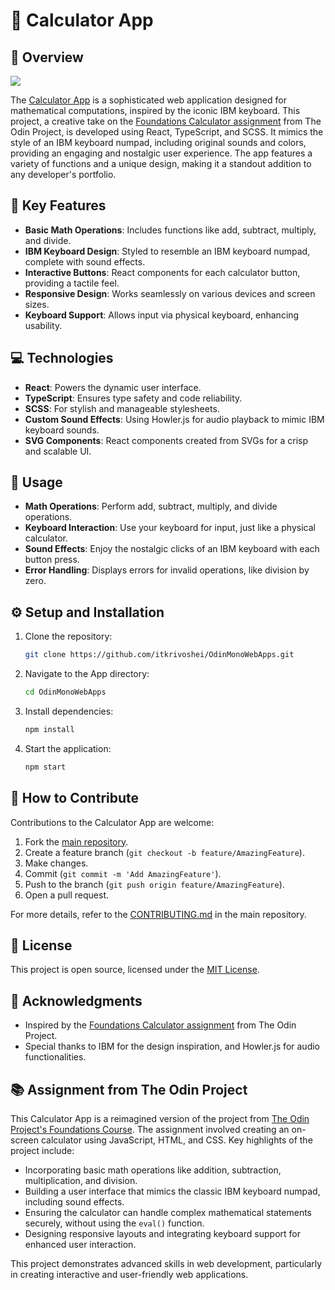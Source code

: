 # 🧮 Calculator App

## 📖 Overview
![](https://github.com/itkrivoshei/OdinMonoWebApps/blob/main/media/Calculator.gif?raw=true)

The [Calculator App](https://itkrivoshei.github.io/OdinMonoWebApps/#/CalculatorApp) is a sophisticated web application designed for mathematical computations, inspired by the iconic IBM keyboard. This project, a creative take on the [Foundations Calculator assignment](https://www.theodinproject.com/lessons/foundations-calculator) from The Odin Project, is developed using React, TypeScript, and SCSS. It mimics the style of an IBM keyboard numpad, including original sounds and colors, providing an engaging and nostalgic user experience. The app features a variety of functions and a unique design, making it a standout addition to any developer's portfolio.

## 🌟 Key Features

- **Basic Math Operations**: Includes functions like add, subtract, multiply, and divide.
- **IBM Keyboard Design**: Styled to resemble an IBM keyboard numpad, complete with sound effects.
- **Interactive Buttons**: React components for each calculator button, providing a tactile feel.
- **Responsive Design**: Works seamlessly on various devices and screen sizes.
- **Keyboard Support**: Allows input via physical keyboard, enhancing usability.

## 💻 Technologies

- **React**: Powers the dynamic user interface.
- **TypeScript**: Ensures type safety and code reliability.
- **SCSS**: For stylish and manageable stylesheets.
- **Custom Sound Effects**: Using Howler.js for audio playback to mimic IBM keyboard sounds.
- **SVG Components**: React components created from SVGs for a crisp and scalable UI.

## 🚀 Usage

- **Math Operations**: Perform add, subtract, multiply, and divide operations.
- **Keyboard Interaction**: Use your keyboard for input, just like a physical calculator.
- **Sound Effects**: Enjoy the nostalgic clicks of an IBM keyboard with each button press.
- **Error Handling**: Displays errors for invalid operations, like division by zero.

## ⚙️ Setup and Installation

1. Clone the repository:
   ```bash
   git clone https://github.com/itkrivoshei/OdinMonoWebApps.git
   ```
2. Navigate to the App directory:
   ```bash
   cd OdinMonoWebApps
   ```
3. Install dependencies:
   ```bash
   npm install
   ```
4. Start the application:
   ```bash
   npm start
   ```

## 🤝 How to Contribute

Contributions to the Calculator App are welcome:

1. Fork the [main repository](https://github.com/itkrivoshei/OdinMonoWebApps).
2. Create a feature branch (`git checkout -b feature/AmazingFeature`).
3. Make changes.
4. Commit (`git commit -m 'Add AmazingFeature'`).
5. Push to the branch (`git push origin feature/AmazingFeature`).
6. Open a pull request.

For more details, refer to the [CONTRIBUTING.md](https://github.com/itkrivoshei/OdinMonoWebApps/blob/master/CONTRIBUTING.md) in the main repository.

## 📜 License

This project is open source, licensed under the [MIT License](https://github.com/itkrivoshei/OdinMonoWebApps/blob/master/LICENSE).

## 🌟 Acknowledgments

- Inspired by the [Foundations Calculator assignment](https://www.theodinproject.com/lessons/foundations-calculator) from The Odin Project.
- Special thanks to IBM for the design inspiration, and Howler.js for audio functionalities.

## 📚 Assignment from The Odin Project

This Calculator App is a reimagined version of the project from [The Odin Project's Foundations Course](https://www.theodinproject.com/lessons/foundations-calculator). The assignment involved creating an on-screen calculator using JavaScript, HTML, and CSS. Key highlights of the project include:

- Incorporating basic math operations like addition, subtraction, multiplication, and division.
- Building a user interface that mimics the classic IBM keyboard numpad, including sound effects.
- Ensuring the calculator can handle complex mathematical statements securely, without using the `eval()` function.
- Designing responsive layouts and integrating keyboard support for enhanced user interaction.

This project demonstrates advanced skills in web development, particularly in creating interactive and user-friendly web applications.
